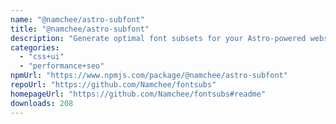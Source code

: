 ```yaml
---
name: "@namchee/astro-subfont"
title: "@namchee/astro-subfont"
description: "Generate optimal font subsets for your Astro-powered websites"
categories:
  - "css+ui"
  - "performance+seo"
npmUrl: "https://www.npmjs.com/package/@namchee/astro-subfont"
repoUrl: "https://github.com/Namchee/fontsubs"
homepageUrl: "https://github.com/Namchee/fontsubs#readme"
downloads: 208
---
```

